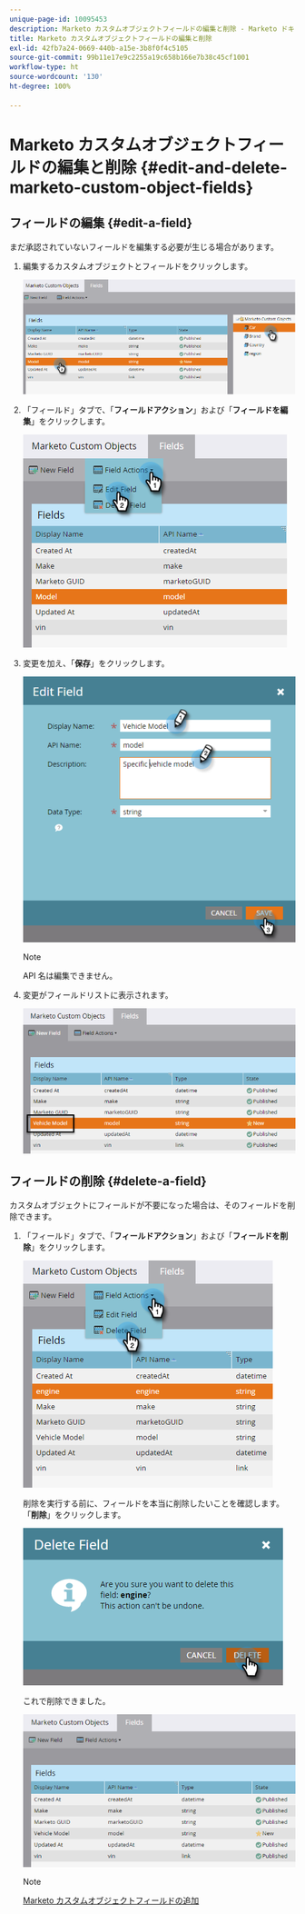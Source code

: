 ```yaml
---
unique-page-id: 10095453
description: Marketo カスタムオブジェクトフィールドの編集と削除 - Marketo ドキュメント - 製品ドキュメント
title: Marketo カスタムオブジェクトフィールドの編集と削除
exl-id: 42fb7a24-0669-440b-a15e-3b8f0f4c5105
source-git-commit: 99b11e17e9c2255a19c658b166e7b38c45cf1001
workflow-type: ht
source-wordcount: '130'
ht-degree: 100%

---
```


# Marketo カスタムオブジェクトフィールドの編集と削除 {#edit-and-delete-marketo-custom-object-fields}

## フィールドの編集 {#edit-a-field}

まだ承認されていないフィールドを編集する必要が生じる場合があります。

1. 編集するカスタムオブジェクトとフィールドをクリックします。

   ![](assets/edit-and-delete-marketo-custom-object-fields-1.png)

1. 「フィールド」タブで、「**フィールドアクション**」および「**フィールドを編集**」をクリックします。

   ![](assets/edit-and-delete-marketo-custom-object-fields-2.png)

1. 変更を加え、「**保存**」をクリックします。

   ![](assets/edit-and-delete-marketo-custom-object-fields-3.png)

   >[!NOTE]
   >
   >API 名は編集できません。

1. 変更がフィールドリストに表示されます。

   ![](assets/edit-and-delete-marketo-custom-object-fields-4.png)

## フィールドの削除 {#delete-a-field}

カスタムオブジェクトにフィールドが不要になった場合は、そのフィールドを削除できます。

1. 「フィールド」タブで、「**フィールドアクション**」および「**フィールドを削除**」をクリックします。

   ![](assets/edit-and-delete-marketo-custom-object-fields-5.png)

   削除を実行する前に、フィールドを本当に削除したいことを確認します。「**削除**」をクリックします。

   ![](assets/edit-and-delete-marketo-custom-object-fields-6.png)

   これで削除できました。

   ![](assets/edit-and-delete-marketo-custom-object-fields-7.png)

   >[!NOTE]
   >
   >[Marketo カスタムオブジェクトフィールドの追加](/help/marketo/product-docs/administration/marketo-custom-objects/add-marketo-custom-object-fields.md)
